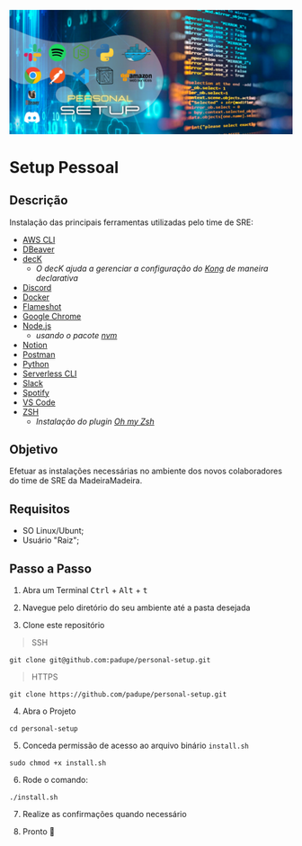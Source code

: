 ![img](https://github.com/padupe/personal-setup/blob/main/assets/setup.png)
# Setup Pessoal

## Descrição
Instalação das principais ferramentas utilizadas pelo time de SRE:
- [AWS CLI](https://docs.aws.amazon.com/cli/latest/userguide/cli-chap-welcome.html)
- [DBeaver](https://dbeaver.io/)
- [decK](https://docs.konghq.com/deck/)
    - *O decK ajuda a gerenciar a configuração do [Kong](https://konghq.com/) de maneira declarativa*
- [Discord](https://discord.com/)
- [Docker](https://www.docker.com/)
- [Flameshot](https://flameshot.org/)
- [Google Chrome](https://www.google.com/intl/pt-BR/chrome/)
- [Node.js](https://nodejs.org/en/)
    - *usando o pacote [nvm](https://github.com/nvm-sh/nvm)*
- [Notion](https://www.notion.so/)
- [Postman](https://www.postman.com/)
- [Python](https://www.python.org/)
- [Serverless CLI](https://www.serverless.com/framework/docs/providers/aws/cli-reference)
- [Slack](https://slack.com/)
- [Spotify](https://www.spotify.com/)
- [VS Code](https://code.visualstudio.com/)
- [ZSH](https://www.zsh.org/)
    - *Instalação do plugin [Oh my Zsh](https://ohmyz.sh/)*

## Objetivo
Efetuar as instalações necessárias no ambiente dos novos colaboradores do time de SRE da MadeiraMadeira.

## Requisitos
- SO Linux/Ubunt;
- Usuário "Raiz";

## Passo a Passo
1. Abra um Terminal
<kbd>Ctrl</kbd> + <kbd>Alt</kbd> + <kbd>t</kbd>

2. Navegue pelo diretório do seu ambiente até a pasta desejada

3. Clone este repositório

> SSH
```
git clone git@github.com:padupe/personal-setup.git
```

> HTTPS
```
git clone https://github.com/padupe/personal-setup.git
```

4. Abra o Projeto
```
cd personal-setup
```

5. Conceda permissão de acesso ao arquivo binário `install.sh`
```
sudo chmod +x install.sh 
```

6. Rode o comando:
```
./install.sh
```

7. Realize as confirmações quando necessário

8. Pronto :partying_face: